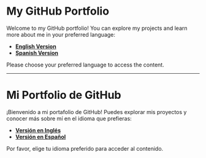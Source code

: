 # My GitHub Portfolio

Welcome to my GitHub portfolio! You can explore my projects and learn more about me in your preferred language:

- [**English Version**](https://github.com/hugoestelles/Portfolio/blob/main/Portfolio-ENG.md)
- [**Spanish Version**](https://github.com/hugoestelles/Portfolio/blob/main/Porfolio-ESP.md)

Please choose your preferred language to access the content.

---

# Mi Portfolio de GitHub

¡Bienvenido a mi portafolio de GitHub! Puedes explorar mis proyectos y conocer más sobre mí en el idioma que prefieras:

- [**Versión en Inglés**](https://github.com/hugoestelles/Portfolio/blob/main/Portfolio-ENG.md)
- [**Versión en Español**](https://github.com/hugoestelles/Portfolio/blob/main/Porfolio-ESP.md)

Por favor, elige tu idioma preferido para acceder al contenido.


<!--
**hugoestelles/hugoestelles** is a ✨ _special_ ✨ repository because its `README.md` (this file) appears on your GitHub profile.

Here are some ideas to get you started:

- 🔭 I’m currently working on ...
- 🌱 I’m currently learning ...
- 👯 I’m looking to collaborate on ...
- 🤔 I’m looking for help with ...
- 💬 Ask me about ...
- 📫 How to reach me: ...
- 😄 Pronouns: ...
- ⚡ Fun fact: ...
-->
